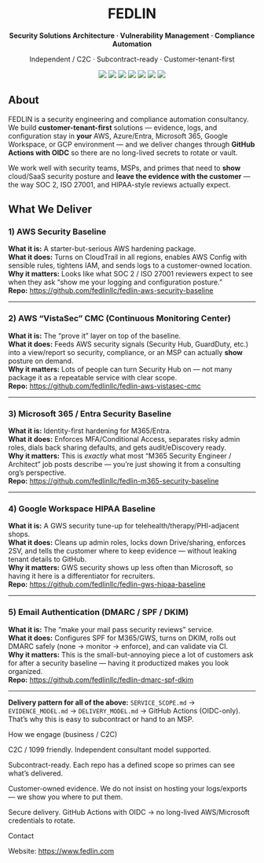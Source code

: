 <h1 align="center">FEDLIN</h1>
<p align="center"><b>Security Solutions Architecture · Vulnerability Management · Compliance Automation</b></p>
<p align="center">Independent / C2C · Subcontract-ready · Customer-tenant-first</p>

<p align="center">
  <img src="https://img.shields.io/badge/AWS-CloudTrail%20·%20Config%20·%20Security%20Hub-FF9900?logo=amazonaws&logoColor=white" />
  <img src="https://img.shields.io/badge/Azure-Entra%20ID%20·%20Defender%20·%20Policy-0078D4?logo=microsoftazure&logoColor=white" />
  <img src="https://img.shields.io/badge/GCP-Org%20Policies%20·%20SCC-4285F4?logo=googlecloud&logoColor=white" />
  <img src="https://img.shields.io/badge/M365-Entra%20Hardening-2358D5?logo=microsoft&logoColor=white" />
  <img src="https://img.shields.io/badge/GWS-HIPAA%20Baseline-0F9D58?logo=googleworkspace&logoColor=white" />
  <img src="https://img.shields.io/badge/GitHub%20Actions-OIDC%20CI%2FCD-000000?logo=githubactions&logoColor=white" />
  <img src="https://img.shields.io/badge/Compliance-SOC%202%20·%20ISO%2027001%20·%20HIPAA-6C757D" />
</p>

## About

FEDLIN is a security engineering and compliance automation consultancy. We build **customer-tenant-first** solutions — evidence, logs, and configuration stay in **your** AWS, Azure/Entra, Microsoft 365, Google Workspace, or GCP environment — and we deliver changes through **GitHub Actions with OIDC** so there are no long-lived secrets to rotate or vault.

We work well with security teams, MSPs, and primes that need to **show** cloud/SaaS security posture and **leave the evidence with the customer** — the way SOC 2, ISO 27001, and HIPAA-style reviews actually expect.

## What We Deliver

### 1) AWS Security Baseline
**What it is:** A starter-but-serious AWS hardening package.  
**What it does:** Turns on CloudTrail in all regions, enables AWS Config with sensible rules, tightens IAM, and sends logs to a customer-owned location.  
**Why it matters:** Looks like what SOC 2 / ISO 27001 reviewers expect to see when they ask “show me your logging and configuration posture.”  
**Repo:** https://github.com/fedlinllc/fedlin-aws-security-baseline

---

### 2) AWS “VistaSec” CMC (Continuous Monitoring Center)
**What it is:** The “prove it” layer on top of the baseline.  
**What it does:** Feeds AWS security signals (Security Hub, GuardDuty, etc.) into a view/report so security, compliance, or an MSP can actually **show** posture on demand.  
**Why it matters:** Lots of people can turn Security Hub on — not many package it as a repeatable service with clear scope.  
**Repo:** https://github.com/fedlinllc/fedlin-aws-vistasec-cmc

---

### 3) Microsoft 365 / Entra Security Baseline
**What it is:** Identity-first hardening for M365/Entra.  
**What it does:** Enforces MFA/Conditional Access, separates risky admin roles, dials back sharing defaults, and gets audit/eDiscovery ready.  
**Why it matters:** This is *exactly* what most “M365 Security Engineer / Architect” job posts describe — you’re just showing it from a consulting org’s perspective.  
**Repo:** https://github.com/fedlinllc/fedlin-m365-security-baseline

---

### 4) Google Workspace HIPAA Baseline
**What it is:** A GWS security tune-up for telehealth/therapy/PHI-adjacent shops.  
**What it does:** Cleans up admin roles, locks down Drive/sharing, enforces 2SV, and tells the customer where to keep evidence — without leaking tenant details to GitHub.  
**Why it matters:** GWS security shows up less often than Microsoft, so having it here is a differentiator for recruiters.  
**Repo:** https://github.com/fedlinllc/fedlin-gws-hipaa-baseline

---

### 5) Email Authentication (DMARC / SPF / DKIM)
**What it is:** The “make your mail pass security reviews” service.  
**What it does:** Configures SPF for M365/GWS, turns on DKIM, rolls out DMARC safely (none → monitor → enforce), and can validate via CI.  
**Why it matters:** This is the small-but-annoying piece a lot of customers ask for after a security baseline — having it productized makes you look organized.  
**Repo:** https://github.com/fedlinllc/fedlin-dmarc-spf-dkim

---

**Delivery pattern for all of the above:** `SERVICE_SCOPE.md` → `EVIDENCE_MODEL.md` → `DELIVERY_MODEL.md` → GitHub Actions (OIDC-only). That’s why this is easy to subcontract or hand to an MSP.


How we engage (business / C2C)

C2C / 1099 friendly. Independent consultant model supported.

Subcontract-ready. Each repo has a defined scope so primes can see what’s delivered.

Customer-owned evidence. We do not insist on hosting your logs/exports — we show you where to put them.

Secure delivery. GitHub Actions with OIDC → no long-lived AWS/Microsoft credentials to rotate.

Contact

Website: https://www.fedlin.com
